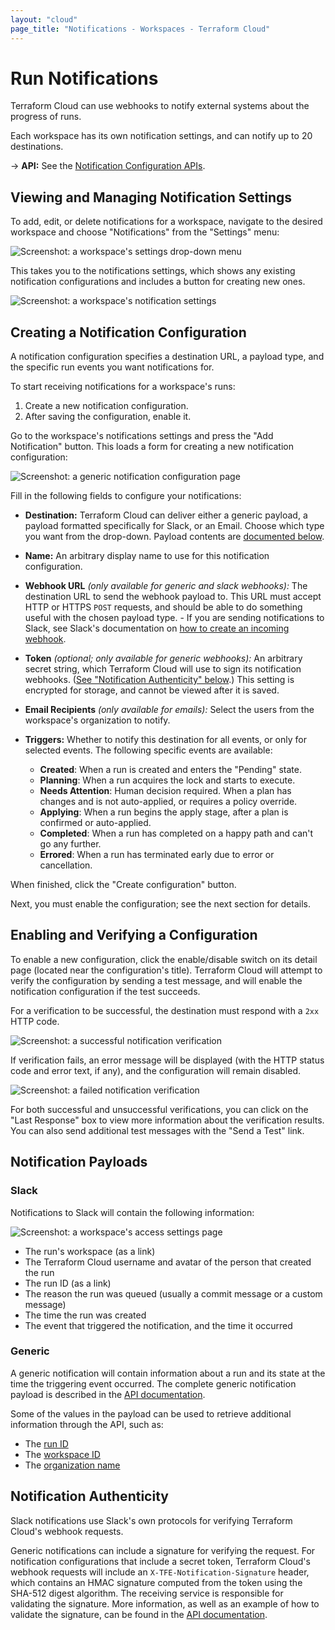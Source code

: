 ```yaml
---
layout: "cloud"
page_title: "Notifications - Workspaces - Terraform Cloud"
---
```


# Run Notifications

Terraform Cloud can use webhooks to notify external systems about the progress of runs.

Each workspace has its own notification settings, and can notify up to 20 destinations.

-> **API:** See the [Notification Configuration APIs](../api/notification-configurations.html).

## Viewing and Managing Notification Settings

To add, edit, or delete notifications for a workspace, navigate to the desired workspace and choose "Notifications" from the "Settings" menu:

![Screenshot: a workspace's settings drop-down menu](./images/notifications-workspace-settings.png)

This takes you to the notifications settings, which shows any existing notification configurations and includes a button for creating new ones.

![Screenshot: a workspace's notification settings](./images/notifications-index.png)

## Creating a Notification Configuration

A notification configuration specifies a destination URL, a payload type, and the specific run events you want notifications for.

To start receiving notifications for a workspace's runs:

1. Create a new notification configuration.
2. After saving the configuration, enable it.

Go to the workspace's notifications settings and press the "Add Notification" button. This loads a form for creating a new notification configuration:

![Screenshot: a generic notification configuration page](./images/notifications-all-types.png)

Fill in the following fields to configure your notifications:

- **Destination:** Terraform Cloud can deliver either a generic payload, a payload formatted specifically for Slack, or an Email. Choose which type you want from the drop-down. Payload contents are [documented below][inpage-payload].

- **Name:** An arbitrary display name to use for this notification configuration.
- **Webhook URL** _(only available for generic and slack webhooks):_ The destination URL to send the webhook payload to. This URL must accept HTTP or HTTPS `POST` requests, and should be able to do something useful with the chosen payload type.   - If you are sending notifications to Slack, see Slack's documentation on [how to create an incoming webhook](https://api.slack.com/incoming-webhooks#create_a_webhook).

- **Token** _(optional; only available for generic webhooks):_ An arbitrary secret string, which Terraform Cloud will use to sign its notification webhooks. ([See "Notification Authenticity" below][inpage-hmac].) This setting is encrypted for storage, and cannot be viewed after it is saved.
- **Email Recipients** _(only available for emails):_ Select the users from the workspace's organization to notify.

- **Triggers:** Whether to notify this destination for all events, or only for selected events. The following specific events are available:
    - **Created**: When a run is created and enters the "Pending" state.
    - **Planning**: When a run acquires the lock and starts to execute.
    - **Needs Attention**: Human decision required. When a plan has changes and is not auto-applied, or requires a policy override.
    - **Applying**: When a run begins the apply stage, after a plan is confirmed or auto-applied.
    - **Completed**: When a run has completed on a happy path and can't go any further.
    - **Errored**: When a run has terminated early due to error or cancellation.

When finished, click the "Create configuration" button.

Next, you must enable the configuration; see the next section for details.

## Enabling and Verifying a Configuration

To enable a new configuration, click the enable/disable switch on its detail page (located near the configuration's title). Terraform Cloud will attempt to verify the configuration by sending a test message, and will enable the notification configuration if the test succeeds.

For a verification to be successful, the destination must respond with a `2xx` HTTP code.

![Screenshot: a successful notification verification](./images/notifications-success.png)

If verification fails, an error message will be displayed (with the HTTP status code and error text, if any), and the configuration will remain disabled.

![Screenshot: a failed notification verification](./images/notifications-error.png)

For both successful and unsuccessful verifications, you can click on the "Last Response" box to view more information about the verification results. You can also send additional test messages with the "Send a Test" link.

## Notification Payloads

[inpage-payload]: #notification-payloads

### Slack

Notifications to Slack will contain the following information:

![Screenshot: a workspace's access settings page](./images/notifications-slack-sample.png)

* The run's workspace (as a link)
* The Terraform Cloud username and avatar of the person that created the run
* The run ID (as a link)
* The reason the run was queued (usually a commit message or a custom message)
* The time the run was created
* The event that triggered the notification, and the time it occurred

### Generic

A generic notification will contain information about a run and its state at the time the triggering event occurred. The complete generic notification payload is described in the [API documentation][generic-payload].

[generic-payload]: ../api/notification-configurations.html#notification-payload

Some of the values in the payload can be used to retrieve additional information through the API, such as:

* The [run ID](../api/run.html#get-run-details)
* The [workspace ID](../api/workspaces.html#list-workspaces)
* The [organization name](../api/organizations.html#show-an-organization)

## Notification Authenticity

[inpage-hmac]: #notification-authenticity

Slack notifications use Slack's own protocols for verifying Terraform Cloud's webhook requests.

Generic notifications can include a signature for verifying the request. For notification configurations that include a secret token, Terraform Cloud's webhook requests will include an `X-TFE-Notification-Signature` header, which contains an HMAC signature computed from the token using the SHA-512 digest algorithm. The receiving service is responsible for validating the signature. More information, as well as an example of how to validate the signature, can be found in the [API documentation](../api/notification-configurations.html#notification-authenticity).

